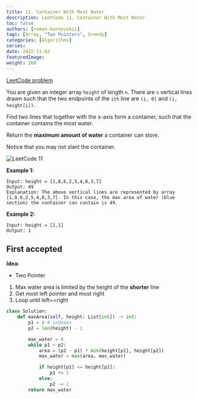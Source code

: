 ```yaml
---
title: 11. Container With Most Water
description: LeetCode 11. Container With Most Water
toc: false
authors: [roman-kurnovskii]
tags: [Array, "Two Pointers", Greedy]
categories: [Algorithms]
series:
date: 2022-11-03
featuredImage:
weight: 260
---
```


[LeetCode problem](https://leetcode.com/problems/container-with-most-water/)

You are given an integer array `height` of length `n`. There are `n` vertical lines drawn such that the two endpoints of the `ith` line are `(i, 0)` and `(i, height[i])`.

Find two lines that together with the x-axis form a container, such that the container contains the most water.

Return the **maximum amount of water** a container can store.

Notice that you may not slant the container.

![LeetCode 11](https://s3-lc-upload.s3.amazonaws.com/uploads/2018/07/17/question_11.jpg)

**Example 1:**

    Input: height = [1,8,6,2,5,4,8,3,7]
    Output: 49
    Explanation: The above vertical lines are represented by array [1,8,6,2,5,4,8,3,7]. In this case, the max area of water (blue section) the container can contain is 49.

**Example 2:**

    Input: height = [1,1]
    Output: 1


## First accepted

**Idea:**

- Two Pointer

1. Max water area is limited by the height of the **shorter** line
2. Get most left pointer and most right
3. Loop until left==right

```python
class Solution:
    def maxArea(self, height: List[int]) -> int:
        p1 = 0 # indexes
        p2 = len(height) - 1

        max_water = 0
        while p1 < p2:
            area = (p2 - p1) * min(height[p1], height[p2])
            max_water = max(area, max_water)

            if height[p1] <= height[p2]:
                p1 += 1
            else:
                p2 -= 1
        return max_water
    
```
